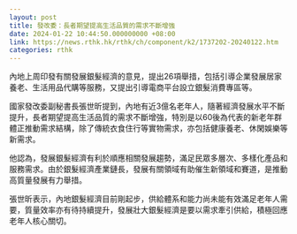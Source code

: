 ```yaml
---
layout: post
title: 發改委：長者期望提高生活品質的需求不斷增強
date: 2024-01-22 10:44:50.000000000 +08:00
link: https://news.rthk.hk/rthk/ch/component/k2/1737202-20240122.htm
categories: rthk
---
```


內地上周印發有關發展銀髮經濟的意見，提出26項舉措，包括引導企業發展居家養老、生活用品代購等服務，又提出引導電商平台設立銀髮消費專區等。

國家發改委副秘書長張世昕提到，內地有近3億名老年人，隨著經濟發展水平不斷提升，長者期望提高生活品質的需求不斷增強，特別是以60後為代表的新老年群體正推動需求結構，除了傳統衣食住行等實物需求，亦包括健康養老、休閑娛樂等新需求。

他認為，發展銀髮經濟有利於順應相關發展趨勢，滿足民眾多層次、多樣化產品和服務需求。由於銀髮經濟產業鏈長，發展有關領域有助催生新領域和賽道，是推動高質量發展有力舉措。

張世昕表示，內地銀髮經濟目前剛起步，供給體系和能力尚未能有效滿足老年人需要，質量效率亦有待持續提升，發展壯大銀髮經濟是要以需求牽引供給，積極回應老年人核心關切。
